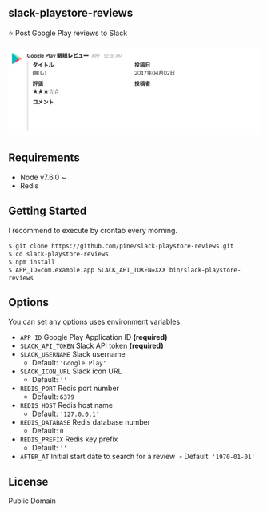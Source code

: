 slack-playstore-reviews
-----------------------

:star: Post Google Play reviews to Slack

![](ss.png)

## Requirements

- Node v7.6.0 ~
- Redis

## Getting Started

I recommend to execute by crontab every morning.

```
$ git clone https://github.com/pine/slack-playstore-reviews.git
$ cd slack-playstore-reviews
$ npm install
$ APP_ID=com.example.app SLACK_API_TOKEN=XXX bin/slack-playstore-reviews
```

## Options

You can set any options uses environment variables.

- `APP_ID` Google Play Application ID **(required)**
- `SLACK_API_TOKEN` Slack API token **(required)**
- `SLACK_USERNAME` Slack username
  - Default: `'Google Play'`
- `SLACK_ICON_URL` Slack icon URL
  - Default: `''`
- `REDIS_PORT` Redis port number
  - Default: `6379`
- `REDIS_HOST` Redis host name
  - Default: `'127.0.0.1'`
- `REDIS_DATABASE` Redis database number
  - Default: `0`
- `REDIS_PREFIX` Redis key prefix
  - Default: `''`
- `AFTER_AT` Initial start date to search for a review
  - Default: `'1970-01-01'`

## License
Public Domain
